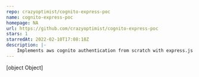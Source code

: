 ```yaml
---
repo: crazyoptimist/cognito-express-poc
name: cognito-express-poc
homepage: NA
url: https://github.com/crazyoptimist/cognito-express-poc
stars: 1
starredAt: 2022-02-10T17:08:18Z
description: |-
    Implements aws cognito authentication from scratch with express.js and typescript
---
```


[object Object]
